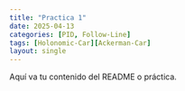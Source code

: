 ```yaml
---
title: "Practica 1"
date: 2025-04-13
categories: [PID, Follow-Line]
tags: [Holonomic-Car][Ackerman-Car]
layout: single
---
```


Aquí va tu contenido del README o práctica.
